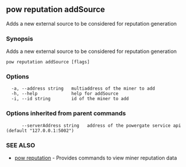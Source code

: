 ## pow reputation addSource

Adds a new external source to be considered for reputation generation

### Synopsis

Adds a new external source to be considered for reputation generation

```
pow reputation addSource [flags]
```

### Options

```
  -a, --address string   multiaddress of the miner to add
  -h, --help             help for addSource
  -i, --id string        id of the miner to add
```

### Options inherited from parent commands

```
      --serverAddress string   address of the powergate service api (default "127.0.0.1:5002")
```

### SEE ALSO

* [pow reputation](pow_reputation.md)	 - Provides commands to view miner reputation data

